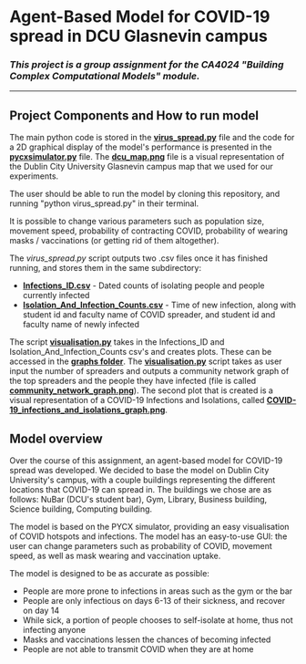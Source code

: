 # Agent-Based Model for COVID-19 spread in DCU Glasnevin campus

### _This project is a group assignment for the CA4024 "Building Complex Computational Models" module._
---

## Project Components and How to run model

The main python code is stored in the [**virus_spread.py**](virus_spread.py) file and the code for a 2D graphical display of the model's performance is presented in the [**pycxsimulator.py**](pycxsimulator.py) file. 
The [**dcu_map.png**](images/dcu_map.png) file is a visual representation of the Dublin City University Glasnevin campus map that we used for our experiments.

The user should be able to run the model by cloning this repository, and running "python virus_spread.py" in their terminal.

It is possible to change various parameters such as population size, movement speed, probability of contracting COVID, probability of wearing masks / vaccinations (or getting rid of them altogether).

The *virus_spread.py* script outputs two .csv files once it has finished running, and stores them in the same subdirectory:
* [**Infections_ID.csv**](Infections_ID.csv) - Dated counts of isolating people and people currently infected
* [**Isolation_And_Infection_Counts.csv**](Isolation_And_Infection_Counts.csv) - Time of new infection, along with student id and faculty name of COVID spreader, and student id and faculty name of newly infected

The script [**visualisation.py**](visualisation.py) takes in the Infections_ID and Isolation_And_Infection_Counts csv's and creates plots. These can be accessed in the [**graphs folder**](graphs).
The [**visualisation.py**](visualisation.py) script takes as user input the number of spreaders and outputs a community network graph of the top spreaders and the people they have infected (file is called [**community_network_graph.png**](graphs/community_network_graph.png)).
The second plot that is created is a visual representation of a COVID-19 Infections and Isolations, called [**COVID-19_infections_and_isolations_graph.png**](graphs/COVID-19_infections_and_isolations_graph.png).

## Model overview

Over the course of this assignment, an agent-based model for COVID-19 spread was developed.
We decided to base the model on Dublin City University's campus, with a couple buildings representing the different locations that COVID-19 can spread in. The buildings we chose are as follows: NuBar (DCU's student bar), Gym, Library, Business building, Science building, Computing building.

The model is based on the PYCX simulator, providing an easy visualisation of COVID hotspots and infections.
The model has an easy-to-use GUI: the user can change parameters such as probability of COVID, movement speed, as well as mask wearing and vaccination uptake.

The model is designed to be as accurate as possible:

* People are more prone to infections in areas such as the gym or the bar
* People are only infectious on days 6-13 of their sickness, and recover on day 14
* While sick, a portion of people chooses to self-isolate at home, thus not infecting anyone
* Masks and vaccinations lessen the chances of becoming infected
* People are not able to transmit COVID when they are at home


